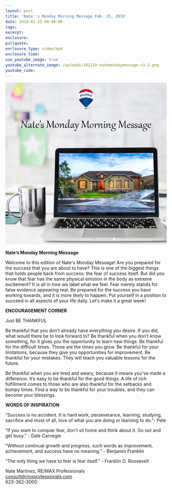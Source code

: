 ```yaml
---
layout: post
title: 'Nate''s Monday Morning Message Feb. 25, 2019'
date: 2019-02-25 00:00:00
tags:
excerpt:
enclosure:
pullquote:
enclosure_type: video/mp4
enclosure_time:
use_youtube_image: true
youtube_alternate_image: /uploads/181219-natemondaymessage-v1-2.png
youtube_code:
---
```


![](/uploads/181219-natemondaymessage-v1-4.png)

**Nate’s Monday Morning Message**

Welcome to this edition of Nate's Monday Message! Are you prepared for the success that you are about to have? This is one of the biggest things that holds people back from success: the fear of success itself. But did you know that fear has the same physical emotion in the body as extreme excitement? It is all in how we label what we feel. Fear merely stands for: false evidence appearing real. Be prepared for the success you have working towards, and it is more likely to happen. Put yourself in a position to succeed in all aspects of your life daily. Let’s make it a great week!

**ENCOURAGEMENT CORNER**

Just BE THANKFUL&nbsp;

Be thankful that you don't already have everything you desire. If you did, what would there be to look forward to? Be thankful when you don't know something, for it gives you the opportunity to learn new things. Be thankful for the difficult times. Those are the times you grow. Be thankful for your limitations, because they give you opportunities for improvement. Be thankful for your mistakes. They will teach you valuable lessons for the future.&nbsp;

Be thankful when you are tired and weary, because it means you've made a difference. It’s easy to be thankful for the good things. A life of rich fulfillment comes to those who are also thankful for the setbacks and bumpy times. Find a way to be thankful for your troubles, and they can become your blessings.&nbsp;

**WORDS OF INSPIRATION**

“Success is no accident. It is hard work, perseverance, learning, studying, sacrifice and most of all, love of what you are doing or learning to do.”- Pele

“If you want to conquer fear, don't sit home and think about it. Go out and get busy.” - Dale Carnegie

“Without continual growth and progress, such words as improvement, achievement, and success have no meaning.” - Benjamin Franklin

“The only thing we have to fear is fear itself.” - Franklin D. Roosevelt

Nate Martinez, RE/MAX Professionals<br>consult@rmxprofessionals.com<br>623-362-3000